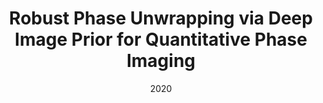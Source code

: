 ---
title: "Robust Phase Unwrapping via Deep Image Prior for Quantitative Phase Imaging"
collection: publications
permalink: /publication/2020-Robust-Phase-Unwrapping-via-Deep-Image-Prior-for-Quantitative-Phase-Imaging
category: 'preprint'
excerpt: 'Under review. [\textit{Link: https://arxiv.org/abs/2009.11554}]'
date: 2020
venue: 'Under review. [textitLink: https://arxiv.org/abs/2009.11554]'
citation: ' Fangshu Yang,  Pham T.-a.,  Nathalie Brandenberg,  Matthias Lutolf,  Jianwei Ma,  Michael Unser, &quot;Robust Phase Unwrapping via Deep Image Prior for Quantitative Phase Imaging.&quot; <i>Under review. [textitLink: https://arxiv.org/abs/2009.11554]</i> 2020.'
---
